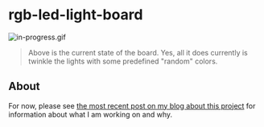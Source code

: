 # rgb-led-light-board

![in-progress.gif](in-progress.gif)
> Above is the current state of the board.  Yes, all it does currently is twinkle the lights with some predefined "random" colors.

## About

For now, please see [the most recent post on my blog about this project](https://github.com/ckuzma/blog/blob/master/posts/2020/2020-02-09-rgb-wall-display-board-part-2.md) for information about what I am working on and why.